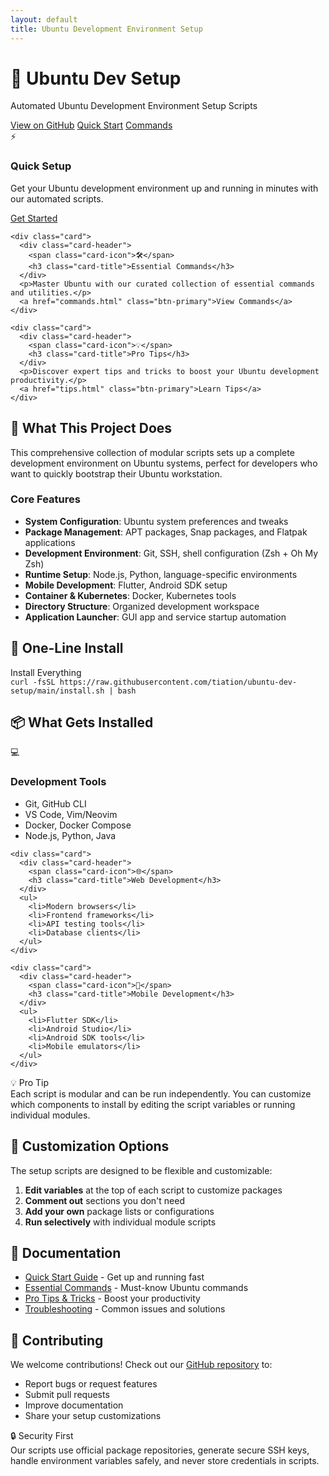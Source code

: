 ```yaml
---
layout: default
title: Ubuntu Development Environment Setup
---
```


<div class="hero">
  <div class="wrapper">
    <h1>🚀 Ubuntu Dev Setup</h1>
    <p class="hero-subtitle">Automated Ubuntu Development Environment Setup Scripts</p>
    <div class="hero-buttons">
      <a href="https://github.com/tiation/ubuntu-dev-setup" class="btn">View on GitHub</a>
      <a href="quick-start.html" class="btn">Quick Start</a>
      <a href="commands.html" class="btn">Commands</a>
    </div>
  </div>
</div>

<div class="wrapper">
  <div class="grid">
    <div class="card">
      <div class="card-header">
        <span class="card-icon">⚡</span>
        <h3 class="card-title">Quick Setup</h3>
      </div>
      <p>Get your Ubuntu development environment up and running in minutes with our automated scripts.</p>
      <a href="quick-start.html" class="btn-primary">Get Started</a>
    </div>

    <div class="card">
      <div class="card-header">
        <span class="card-icon">🛠️</span>
        <h3 class="card-title">Essential Commands</h3>
      </div>
      <p>Master Ubuntu with our curated collection of essential commands and utilities.</p>
      <a href="commands.html" class="btn-primary">View Commands</a>
    </div>

    <div class="card">
      <div class="card-header">
        <span class="card-icon">💡</span>
        <h3 class="card-title">Pro Tips</h3>
      </div>
      <p>Discover expert tips and tricks to boost your Ubuntu development productivity.</p>
      <a href="tips.html" class="btn-primary">Learn Tips</a>
    </div>
  </div>

  ## 🎯 What This Project Does

  This comprehensive collection of modular scripts sets up a complete development environment on Ubuntu systems, perfect for developers who want to quickly bootstrap their Ubuntu workstation.

  ### Core Features

  - **System Configuration**: Ubuntu system preferences and tweaks
  - **Package Management**: APT packages, Snap packages, and Flatpak applications
  - **Development Environment**: Git, SSH, shell configuration (Zsh + Oh My Zsh)
  - **Runtime Setup**: Node.js, Python, language-specific environments
  - **Mobile Development**: Flutter, Android SDK setup
  - **Container & Kubernetes**: Docker, Kubernetes tools
  - **Directory Structure**: Organized development workspace
  - **Application Launcher**: GUI app and service startup automation

  ## 🚀 One-Line Install

  <div class="command-block">
    <div class="command-title">Install Everything</div>
    <code>curl -fsSL https://raw.githubusercontent.com/tiation/ubuntu-dev-setup/main/install.sh | bash</code>
  </div>

  ## 📦 What Gets Installed

  <div class="grid">
    <div class="card">
      <div class="card-header">
        <span class="card-icon">💻</span>
        <h3 class="card-title">Development Tools</h3>
      </div>
      <ul>
        <li>Git, GitHub CLI</li>
        <li>VS Code, Vim/Neovim</li>
        <li>Docker, Docker Compose</li>
        <li>Node.js, Python, Java</li>
      </ul>
    </div>

    <div class="card">
      <div class="card-header">
        <span class="card-icon">🌐</span>
        <h3 class="card-title">Web Development</h3>
      </div>
      <ul>
        <li>Modern browsers</li>
        <li>Frontend frameworks</li>
        <li>API testing tools</li>
        <li>Database clients</li>
      </ul>
    </div>

    <div class="card">
      <div class="card-header">
        <span class="card-icon">📱</span>
        <h3 class="card-title">Mobile Development</h3>
      </div>
      <ul>
        <li>Flutter SDK</li>
        <li>Android Studio</li>
        <li>Android SDK tools</li>
        <li>Mobile emulators</li>
      </ul>
    </div>
  </div>

  <div class="tip">
    <div class="tip-title">💡 Pro Tip</div>
    Each script is modular and can be run independently. You can customize which components to install by editing the script variables or running individual modules.
  </div>

  ## 🔧 Customization Options

  The setup scripts are designed to be flexible and customizable:

  1. **Edit variables** at the top of each script to customize packages
  2. **Comment out** sections you don't need
  3. **Add your own** package lists or configurations
  4. **Run selectively** with individual module scripts

  ## 📖 Documentation

  - [Quick Start Guide](quick-start.html) - Get up and running fast
  - [Essential Commands](commands.html) - Must-know Ubuntu commands
  - [Pro Tips & Tricks](tips.html) - Boost your productivity
  - [Troubleshooting](troubleshooting.html) - Common issues and solutions

  ## 🤝 Contributing

  We welcome contributions! Check out our [GitHub repository](https://github.com/tiation/ubuntu-dev-setup) to:

  - Report bugs or request features
  - Submit pull requests
  - Improve documentation
  - Share your setup customizations

  <div class="info">
    <div class="info-title">🔒 Security First</div>
    Our scripts use official package repositories, generate secure SSH keys, handle environment variables safely, and never store credentials in scripts.
  </div>
</div>
